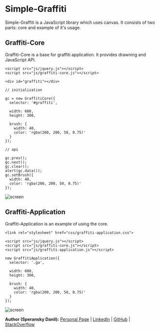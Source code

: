 # Simple-Graffiti

Simple-Graffiti is a JavaScript library which uses canvas.
It consists of two parts: core and example of it's usage.

## Graffiti-Core

Graffiti-Core is a base for graffiti application. It provides drawning and JavaScript API.

```
<script src="js/jquery.js"></script>
<script src="js/graffiti-core.js"></script>

<div id="graffiti"></div>

// initialization

gc = new GraffitiCore({
  selector: '#graffiti',

  width: 600,
  height: 300,

  brush: {
    width: 40,
    color: 'rgba(200, 200, 50, 0.75)'
  }
});

// api

gc.prev();
gc.next();
gc.clear();
alert(gc.data());
gc.setBrush({ 
  width: 40, 
  color: 'rgba(200, 200, 50, 0.75)'
});
```

![screen](https://raw.github.com/speranskydanil/Simple-Graffiti/master/screen-core.png)

## Graffiti-Application

Graffiti-Application is an example of using the core.

```
<link rel="stylesheet" href="css/graffiti-application.css">

<script src="js/jquery.js"></script>
<script src="js/graffiti-core.js"></script>
<script src="js/graffiti-application.js"></script>

new GraffitiApplication({
  selector: '.ga',

  width: 600,
  height: 300,

  brush: {
    width: 40,
    color: 'rgba(200, 200, 50, 0.75)'
  }
});
```

![screen](https://raw.github.com/speranskydanil/Simple-Graffiti/master/screen-application.png)

**Author (Speransky Danil):**
[Personal Page](http://dsperansky.info) |
[LinkedIn](http://ru.linkedin.com/in/speranskydanil/en) |
[GitHub](https://github.com/speranskydanil?tab=repositories) |
[StackOverflow](http://stackoverflow.com/users/1550807/speransky-danil)
